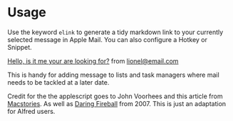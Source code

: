 # Usage

Use the keyword `elink` to generate a tidy markdown link to your currently selected message in Apple Mail. You can also configure a Hotkey or Snippet.




[Hello, is it me your are looking for?](message://xxxxxxxxxxxxx@google.com%3e) from lionel@email.com

 

This is handy for adding message to lists and task managers where mail needs to be tackled at a later date.

Credit for the the applescript goes to John Voorhees and this article from [Macstories](https://www.macstories.net/stories/generating-markdown-links-to-mail-messages-with-shortcuts-and-applescript/). As well as [Daring Fireball](https://daringfireball.net/2007/12/message_urls_leopard_mail) from 2007. This is just an adaptation for Alfred users.